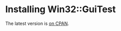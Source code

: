 # Installing Win32::GuiTest

The latest version is [on CPAN](http://metacpan.org/pod/Win32::GuiTest).



